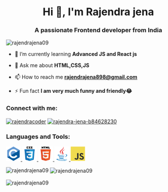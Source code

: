 <h1 align="center">Hi 👋, I'm Rajendra jena</h1>
<h3 align="center">A passionate Frontend developer from India</h3>

<p align="left"> <img src="https://komarev.com/ghpvc/?username=rajendrajena09&label=Profile%20views&color=0e75b6&style=flat" alt="rajendrajena09" /> </p>

- 🌱 I’m currently learning **Advanced JS and React js**

- 💬 Ask me about **HTML,CSS,JS**

- 📫 How to reach me **rajendrajena898@gmail.com**

- ⚡ Fun fact **I am very much funny and friendly😂**

<h3 align="left">Connect with me:</h3>
<p align="left">
<a href="https://twitter.com/rajendracoder" target="blank"><img align="center" src="https://raw.githubusercontent.com/rahuldkjain/github-profile-readme-generator/master/src/images/icons/Social/twitter.svg" alt="rajendracoder" height="30" width="40" /></a>
<a href="https://linkedin.com/in/rajendra-jena-b84628230" target="blank"><img align="center" src="https://raw.githubusercontent.com/rahuldkjain/github-profile-readme-generator/master/src/images/icons/Social/linked-in-alt.svg" alt="rajendra-jena-b84628230" height="30" width="40" /></a>
</p>

<h3 align="left">Languages and Tools:</h3>
<p align="left"> <a href="https://www.cprogramming.com/" target="_blank" rel="noreferrer"> <img src="https://raw.githubusercontent.com/devicons/devicon/master/icons/c/c-original.svg" alt="c" width="40" height="40"/> </a> <a href="https://www.w3schools.com/css/" target="_blank" rel="noreferrer"> <img src="https://raw.githubusercontent.com/devicons/devicon/master/icons/css3/css3-original-wordmark.svg" alt="css3" width="40" height="40"/> </a> <a href="https://www.w3.org/html/" target="_blank" rel="noreferrer"> <img src="https://raw.githubusercontent.com/devicons/devicon/master/icons/html5/html5-original-wordmark.svg" alt="html5" width="40" height="40"/> </a> <a href="https://www.java.com" target="_blank" rel="noreferrer"> <img src="https://raw.githubusercontent.com/devicons/devicon/master/icons/java/java-original.svg" alt="java" width="40" height="40"/> </a> <a href="https://developer.mozilla.org/en-US/docs/Web/JavaScript" target="_blank" rel="noreferrer"> <img src="https://raw.githubusercontent.com/devicons/devicon/master/icons/javascript/javascript-original.svg" alt="javascript" width="40" height="40"/> </a> </p>

<p><img align="left" src="https://github-readme-stats.vercel.app/api/top-langs?username=rajendrajena09&show_icons=true&locale=en&layout=compact" alt="rajendrajena09" /></p>

<p>&nbsp;<img align="center" src="https://github-readme-stats.vercel.app/api?username=rajendrajena09&show_icons=true&locale=en" alt="rajendrajena09" /></p>

<p><img align="center" src="https://github-readme-streak-stats.herokuapp.com/?user=rajendrajena09&" alt="rajendrajena09" /></p>
<!--
**rajendrajena09/rajendrajena09** is a ✨ _special_ ✨ repository because its `README.md` (this file) appears on your GitHub profile.

Here are some ideas to get you started:

- 🔭 I’m currently working on ...
- 🌱 I’m currently learning ...
- 👯 I’m looking to collaborate on ...
- 🤔 I’m looking for help with ...
- 💬 Ask me about ...
- 📫 How to reach me: ...
- 😄 Pronouns: ...
- ⚡ Fun fact: ...
-->
